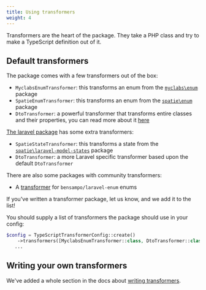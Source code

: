 ```yaml
---
title: Using transformers 
weight: 4
---
```


Transformers are the heart of the package. They take a PHP class and try to make a TypeScript definition out of it.

## Default transformers

The package comes with a few transformers out of the box:

- `MyclabsEnumTransformer`: this transforms an enum from the [`myclabs\enum`](https://github.com/myclab/enum) package
- `SpatieEnumTransformer`: this transforms an enum from the [`spatie\enum`](https://github.com/spatie/enum) package
- `DtoTransformer`: a powerful transformer that transforms entire classes and their properties, you can read more about
  it [here](/docs/typescript-transformer/v2/dtos/typing-properties)

[The laravel package](/docs/typescript-transformer/v2/laravel/installation-and-setup) has some extra transformers:

- `SpatieStateTransformer`: this transforms a state from
  the [`spatie\laravel-model-states`](https://github.com/spatie/laravel-model-status) package
- `DtoTransformer`: a more Laravel specific transformer based upon the default `DtoTransformer`

There are also some packages with community transformers:

- A [transformer](https://github.com/wt-health/laravel-enum-transformer) for `bensampo/laravel-enum` enums

If you've written a transformer package, let us know, and we add it to the list!

You should supply a list of transformers the package should use in your config:

```php
$config = TypeScriptTransformerConfig::create()
    ->transformers([MyclabsEnumTransformer::class, DtoTransformer::class])
   ...
```

## Writing your own transformers

We've added a whole section in the docs about [writing transformers](docs/typescript-transformer/v2/transformers/getting-started).
